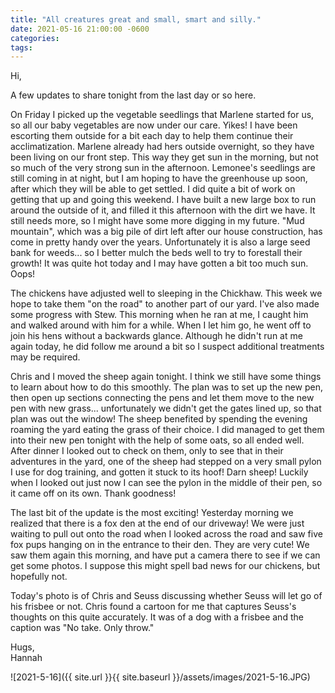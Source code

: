 ```yaml
---
title: "All creatures great and small, smart and silly."
date: 2021-05-16 21:00:00 -0600
categories:
tags:
---
```


Hi,

A few updates to share tonight from the last day or so here.

On Friday I picked up the vegetable seedlings that Marlene started for us, so all our baby vegetables are now under our care. Yikes! I have been escorting them outside for a bit each day to help them continue their acclimatization. Marlene already had hers outside overnight, so they have been living on our front step. This way they get sun in the morning, but not so much of the very strong sun in the afternoon. Lemonee's seedlings are still coming in at night, but I am hoping to have the greenhouse up soon, after which they will be able to get settled. I did quite a bit of work on getting that up and going this weekend. I have built a new large box to run around the outside of it, and filled it this afternoon with the dirt we have. It still needs more, so I might have some more digging in my future. "Mud mountain", which was a big pile of dirt left after our house construction, has come in pretty handy over the years. Unfortunately it is also a large seed bank for weeds... so I better mulch the beds well to try to forestall their growth! It was quite hot today and I may have gotten a bit too much sun. Oops!

The chickens have adjusted well to sleeping in the Chickhaw. This week we hope to take them "on the road" to another part of our yard. I've also made some progress with Stew. This morning when he ran at me, I caught him and walked around with him for a while. When I let him go, he went off to join his hens without a backwards glance. Although he didn't run at me again today, he did follow me around a bit so I suspect additional treatments may be required.

Chris and I moved the sheep again tonight. I think we still have some things to learn about how to do this smoothly. The plan was to set up the new pen, then open up sections connecting the pens and let them move to the new pen with new grass... unfortunately we didn't get the gates lined up, so that plan was out the window! The sheep benefited by spending the evening roaming the yard eating the grass of their choice. I did managed to get them into their new pen tonight with the help of some oats, so all ended well. After dinner I looked out to check on them, only to see that in their adventures in the yard, one of the sheep had stepped on a very small pylon I use for dog training, and gotten it stuck to its hoof! Darn sheep! Luckily when I looked out just now I can see the pylon in the middle of their pen, so it came off on its own. Thank goodness!

The last bit of the update is the most exciting! Yesterday morning we realized that there is a fox den at the end of our driveway! We were just waiting to pull out onto the road when I looked across the road and saw five fox pups hanging on in the entrance to their den. They are very cute! We saw them again this morning, and have put a camera there to see if we can get some photos. I suppose this might spell bad news for our chickens, but hopefully not.

Today's photo is of Chris and Seuss discussing whether Seuss will let go of his frisbee or not. Chris found a cartoon for me that captures Seuss's thoughts on this quite accurately. It was of a dog with a frisbee and the caption was "No take. Only throw."

Hugs,<br />
Hannah

![2021-5-16]({{ site.url }}{{ site.baseurl }}/assets/images/2021-5-16.JPG)